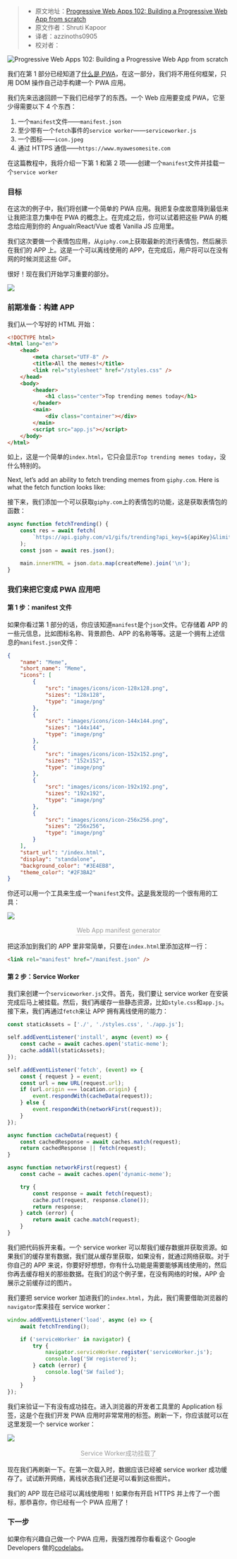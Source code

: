 > -   原文地址：[Progressive Web Apps 102: Building a Progressive Web App from scratch](https://www.freecodecamp.org/news/progressive-web-apps-102-building-a-progressive-web-app-from-scratch-397b72168040/)
> -   原文作者：Shruti Kapoor
> -   译者：azzinoths0905
> -   校对者：

![Progressive Web Apps 102: Building a Progressive Web App from scratch](https://cdn-media-1.freecodecamp.org/images/0*q57QiIkbThi9Mqvl)

我们在第 1 部分已经知道了[什么是 PWA][1]，在这一部分，我们将不用任何框架，只用 DOM 操作自己动手构建一个 PWA 应用。

我们先来迅速回顾一下我们已经学了的东西。一个 Web 应用要变成 PWA，它至少得需要以下 4 个东西：

1. 一个`manifest`文件——`manifest.json`
2. 至少带有一个`fetch`事件的`service worker`——`serviceworker.js`
3. 一个图标——`icon.jpeg`
4. 通过 HTTPS 通信——`https://www.myawesomesite.com`

在这篇教程中，我将介绍一下第 1 和第 2 项——创建一个`manifest`文件并挂载一个`service worker`

### 目标

在这次的例子中，我们将创建一个简单的 PWA 应用。我把复杂度故意降到最低来让我把注意力集中在 PWA 的概念上。在完成之后，你可以试着把这些 PWA 的概念给应用到你的 Angualr/React/Vue 或者 Vanilla JS 应用里。

我们这次要做一个表情包应用，从`giphy.com`上获取最新的流行表情包，然后展示在我们的 APP 上。这是一个可以离线使用的 APP，在完成后，用户将可以在没有网的时候浏览这些 GIF。

很好！现在我们开始学习重要的部分。

![](https://cdn-media-1.freecodecamp.org/images/1*6EJH5wIYnR3sHy6yI4bm7w.gif)

### 前期准备：构建 APP

我们从一个写好的 HTML 开始：

```html
<!DOCTYPE html>
<html lang="en">
    <head>
        <meta charset="UTF-8" />
        <title>All the memes!</title>
        <link rel="stylesheet" href="/styles.css" />
    </head>
    <body>
        <header>
            <h1 class="center">Top trending memes today</h1>
        </header>
        <main>
            <div class="container"></div>
        </main>
        <script src="app.js"></script>
    </body>
</html>
```

如上，这是一个简单的`index.html`，它只会显示`Top trending memes today`，没什么特别的。

Next, let’s add an ability to fetch trending memes from `giphy.com`. Here is what the fetch function looks like:

接下来，我们添加一个可以获取`giphy.com`上的表情包的功能，这是获取表情包的函数：

```js
async function fetchTrending() {
    const res = await fetch(
        `https://api.giphy.com/v1/gifs/trending?api_key=${apiKey}&limit=25`
    );
    const json = await res.json();

    main.innerHTML = json.data.map(createMeme).join('\n');
}
```

### 我们来把它变成 PWA 应用吧

#### 第 1 步：manifest 文件

如果你看过第 1 部分的话，你应该知道`manifest`是个`json`文件。它存储着 APP 的一些元信息，比如图标名称、背景颜色、APP 的名称等等。这是一个拥有上述信息的`manifest.json`文件：

```json
{
    "name": "Meme",
    "short_name": "Meme",
    "icons": [
        {
            "src": "images/icons/icon-128x128.png",
            "sizes": "128x128",
            "type": "image/png"
        },
        {
            "src": "images/icons/icon-144x144.png",
            "sizes": "144x144",
            "type": "image/png"
        },
        {
            "src": "images/icons/icon-152x152.png",
            "sizes": "152x152",
            "type": "image/png"
        },
        {
            "src": "images/icons/icon-192x192.png",
            "sizes": "192x192",
            "type": "image/png"
        },
        {
            "src": "images/icons/icon-256x256.png",
            "sizes": "256x256",
            "type": "image/png"
        }
    ],
    "start_url": "/index.html",
    "display": "standalone",
    "background_color": "#3E4EB8",
    "theme_color": "#2F3BA2"
}
```

你还可以用一个工具来生成一个`manifest`文件。[这是][2]我发现的一个很有用的工具：

![](https://cdn-media-1.freecodecamp.org/images/1*EeVAMTLF9yowvPPJuOHpqw.png)

<center><div style="color:orange; border-bottom: 1px solid #d9d9d9;    display: inline-block;    color: #999;    padding: 2px;">Web App manifest generator</div> </center>

把这添加到我们的 APP 里非常简单，只要在`index.html`里添加这样一行：

```html
<link rel="manifest" href="/manifest.json" />
```

#### **第 2 步：Service Worker**

我们来创建一个`serviceworker.js`文件。首先，我们要让 service worker 在安装完成后马上被挂载。然后，我们再缓存一些静态资源，比如`style.css`和`app.js`。接下来，我们再通过`fetch`来让 APP 拥有离线使用的能力：

```js
const staticAssets = ['./', './styles.css', './app.js'];

self.addEventListener('install', async (event) => {
    const cache = await caches.open('static-meme');
    cache.addAll(staticAssets);
});

self.addEventListener('fetch', (event) => {
    const { request } = event;
    const url = new URL(request.url);
    if (url.origin === location.origin) {
        event.respondWith(cacheData(request));
    } else {
        event.respondWith(networkFirst(request));
    }
});

async function cacheData(request) {
    const cachedResponse = await caches.match(request);
    return cachedResponse || fetch(request);
}

async function networkFirst(request) {
    const cache = await caches.open('dynamic-meme');

    try {
        const response = await fetch(request);
        cache.put(request, response.clone());
        return response;
    } catch (error) {
        return await cache.match(request);
    }
}
```

我们把代码拆开来看。一个 service worker 可以帮我们缓存数据并获取资源。如果我们的缓存里有数据，我们就从缓存里获取，如果没有，就通过网络获取。对于你自己的 APP 来说，你要好好想想，你有什么功能是需要能够离线使用的，然后你再去缓存相关的那些数据。在我们的这个例子里，在没有网络的时候，APP 会展示之前缓存过的图片。

我们要把 service worker 加进我们的`index.html`，为此，我们需要借助浏览器的`navigator`库来挂在 service worker：

```js
window.addEventListener('load', async (e) => {
    await fetchTrending();

    if ('serviceWorker' in navigator) {
        try {
            navigator.serviceWorker.register('serviceWorker.js');
            console.log('SW registered');
        } catch (error) {
            console.log('SW failed');
        }
    }
});
```

我们来验证一下有没有成功挂在。进入浏览器的开发者工具里的 Application 标签，这是个在我们开发 PWA 应用时非常常用的标签。刷新一下，你应该就可以在这里发现一个 service worker：

![](https://cdn-media-1.freecodecamp.org/images/1*ayDNoz8Aw59BlVTfhrSU-w.png)

<center><div style="color:orange; border-bottom: 1px solid #d9d9d9;    display: inline-block;    color: #999;    padding: 2px;">Service Worker成功挂载了</div> </center>

现在我们再刷新一下。在第一次载入时，数据应该已经被 service worker 成功缓存了。试试断开网络，离线状态我们还是可以看到这些图片。

我们的 APP 现在已经可以离线使用啦！如果你有开启 HTTPS 并上传了一个图标，那恭喜你，你已经有一个 PWA 应用了！

### 下一步

如果你有兴趣自己做一个 PWA 应用，我强烈推荐你看看这个 Google Developers 做的[codelabs][3]。

[1]: https://medium.freecodecamp.org/progressive-web-apps-101-the-what-why-and-how-4aa5e9065ac2
[2]: https://app-manifest.firebaseapp.com/
[3]: https://codelabs.developers.google.com/codelabs/your-first-pwapp/
